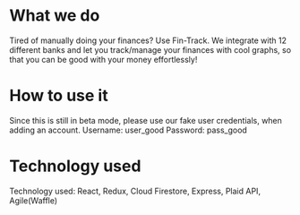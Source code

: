 # What we do

Tired of manually doing your finances? Use Fin-Track. We integrate with 12 different banks and let you track/manage your finances with cool graphs, so that you can be good with your money effortlessly!

# How to use it

Since this is still in beta mode, please use our fake user credentials, when adding an account.
Username: user_good
Password: pass_good

# Technology used

Technology used: React, Redux, Cloud Firestore, Express, Plaid API, Agile(Waffle)
